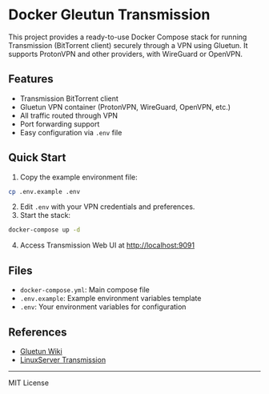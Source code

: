 
# Docker Gleutun Transmission

This project provides a ready-to-use Docker Compose stack for running Transmission (BitTorrent client) securely through a VPN using Gluetun. It supports ProtonVPN and other providers, with WireGuard or OpenVPN.

## Features

- Transmission BitTorrent client
- Gluetun VPN container (ProtonVPN, WireGuard, OpenVPN, etc.)
- All traffic routed through VPN
- Port forwarding support
- Easy configuration via `.env` file

## Quick Start

1. Copy the example environment file:
 ```sh
 cp .env.example .env
 ```

2. Edit `.env` with your VPN credentials and preferences.
3. Start the stack:
 ```sh
 docker-compose up -d
 ```

4. Access Transmission Web UI at [http://localhost:9091](http://localhost:9091)

## Files

- `docker-compose.yml`: Main compose file
- `.env.example`: Example environment variables template
- `.env`: Your environment variables for configuration

## References

- [Gluetun Wiki](https://github.com/qdm12/gluetun-wiki)
- [LinuxServer Transmission](https://github.com/linuxserver/docker-transmission)

---
MIT License
